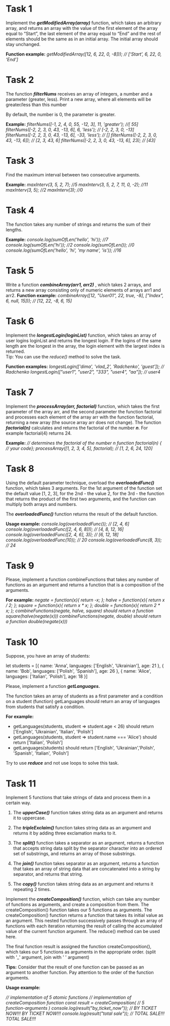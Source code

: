 # Task 1

Implement the **_getModifiedArray(array)_** function, which takes an arbitrary array, and returns an array with the value of the first element of the array equal to “Start”, the last element of the array equal to “End” and the rest of elements should be the same as in an initial array. The initial array should stay unchanged.

**Function example:**
_getModifiedArray([12, 6, 22, 0, -8])); // [‘Start’, 6, 22, 0, ‘End’]_

# Task 2

The function **_filterNums_** receives an array of integers, a number and a parameter (greater, less). Print a new array, where all elements will be greater/less than this number

By default, the number is 0, the parameter is greater.

**Example:**
_filterNums([-1, 2, 4, 0, 55, -12, 3], 11, 'greater'); //[ 55]
filterNums([-2, 2, 3, 0, 43, -13, 6], 6, 'less'); // [-2, 2, 3, 0, -13]
filterNums([-2, 2, 3, 0, 43, -13, 6], -33, 'less'); // []
filterNums([-2, 2, 3, 0, 43, -13, 6]); // [2, 3, 43, 6]
filterNums([-2, 2, 3, 0, 43, -13, 6], 23); // [43]_

# Task 3

Find the maximum interval between two consecutive arguments.

**Example:**
_maxInterv(3, 5, 2, 7); //5
maxInterv(3, 5, 2, 7, 11, 0, -2); //11
maxInterv(3, 5); //2
maxInterv(3); //0_

# Task 4

The function takes any number of strings and returns the sum of their lengths.

**Example:**
_console.log(sumOfLen('hello', 'hi')); //7
console.log(sumOfLen('hi')); //2
console.log(sumOfLen()); //0
console.log(sumOfLen('hello', 'hi', 'my name', 'is')); //16_

# Task 5

Write a function **_combineArray(arr1, arr2)_** , which takes 2 arrays, and returns a new array consisting only of numeric elements of arrays arr1 and arr2.
**Function example:**
_combineArray([12, "User01", 22, true, -8], ["Index", 6, null, 15])); // [12, 22, -8, 6, 15]_

# Task 6

Implement the **_longestLogin(loginList)_** function, which takes an array of user logins loginList and returns the longest login. If the logins of the same length are the longest in the array, the login element with the largest index is returned.  
Tip: You can use the _reduce()_ method to solve the task.

**Function examples:**
_longestLogin(['dima', 'vlad_2', 'Radchenko', 'guest']); // Radchenko
longestLogin(["user1", "user2", "333", "user4", "aa"]); // user4_

# Task 7

Implement the **_processArray(arr, factorial)_** function, which takes the first parameter of the array arr, and the second parameter the function factorial and processes each element of the array arr with the function factorial, returning a new array (the source array arr does not change). The function **_factorial(n)_** calculates and returns the factorial of the number **_n_**. For example factorial(4) returns 24.

**Example:**
_// determines the factorial of the number n
function factorial(n) { // your code};
processArray([1, 2, 3, 4, 5], factorial); // [1, 2, 6, 24, 120]_

# Task 8

Using the default parameter technique, overload the **_overloadedFunc()_** function, which takes 3 arguments. For the 1st argument of the function set the default value [1, 2, 3], for the 2nd - the value 2, for the 3rd - the function that returns the product of the first two arguments, and the function can multiply both arrays and numbers.

The **_overloadedFunc()_** function returns the result of the default function.

**Usage example:**
_console.log(overloadedFunc()); // [2, 4, 6]
console.log(overloadedFunc([2, 4, 6, 8])); // [4, 8, 12, 16]
console.log(overloadedFunc([2, 4, 6], 3)); // [6, 12, 18]
console.log(overloadedFunc(10)); // 20
console.log(overloadedFunc(8, 3)); // 24_

# Task 9

Please, implement a function combineFunctions that takes any number of functions as an argument and returns a function that is a composition of the arguments.

**For example:**
_negate = function(x){ return -x; };
halve = function(x){ return x / 2; };
square = function(x){ return x * x; };
double = function(x){ return 2 * x; };
combineFunctions(negate, halve, square) should return a function
square(halve(negate(x)))
combineFunctions(negate, double) should return a function
double(negate(x)))_

# Task 10

Suppose, you have an array of students:

let students = [{
name: 'Anna',
languages: ['English', 'Ukrainian'],
age: 21
}, {
name: 'Bob',
languages: ['Polish', 'Spanish'],
age: 26
}, {
name: 'Alice',
languages: ['Italian', 'Polish'],
age: 18
}]

Please, implement a function **_getLanguages._**

The function takes an array of students as a first parameter and a condition on a student (function) getLanguages should return an array of languages from students that satisfy a condition.

**For example:**

- getLanguages(students, student => student.age < 26) should return
  ['English', 'Ukrainian', 'Italian', 'Polish']
- getLanguages(students, student => student.name === 'Alice') should  
  return ['Italian', 'Polish']
- getLanguages(students) should return ['English', 'Ukrainian','Polish', 'Spanish', 'Italian', 'Polish']

Try to use **_reduce_** and not use loops to solve this task.

# Task 11

Implement 5 functions that take strings of data and process them in a certain way.

1. The **_upperCase()_** function takes string data as an argument and returns it to uppercase.

2. The **_tripleExclaim()_** function takes string data as an argument and returns it by adding three exclamation marks to it.

3. The **_split()_** function takes a separator as an argument, returns a function that accepts string data split by the separator character into an ordered set of substrings, and returns an array of those substrings.

4. The **_join()_** function takes separator as an argument, returns a function that takes an array of string data that are concatenated into a string by separator, and returns that string.

5. The **_copy()_** function takes string data as an argument and returns it repeating 2 times.

Implement the **_createComposition()_** function, which can take any number of functions as arguments, and create a composition from them. The createComposition() function takes our 5 functions as arguments. The createComposition() function returns a function that takes its initial value as an argument. This nested function successively passes through an array of functions with each iteration returning the result of calling the accumulated value of the current function argument. The reduce() method can be used here.

The final function result is assigned the function createComposition(), which takes our 5 functions as arguments in the appropriate order. (split with '\_' argument, join with ' ' argument)

**Tips:**
Consider that the result of one function can be passed as an argument to another function.
Pay attention to the order of the function arguments.

**Usage example:**

_// implementation of 5 atomic functions
// implementation of createComposition function
const result = createComposition( // 5 function-arguments )
console.log(result("by_ticket_now")); // BY TICKET NOW!!! BY TICKET NOW!!!
console.log(result("total sale")); // TOTAL SALE!!! TOTAL SALE!!!_
